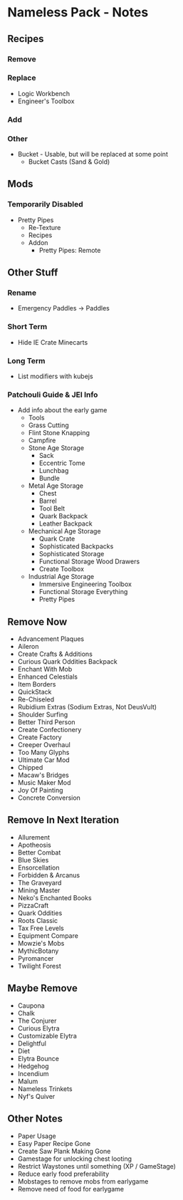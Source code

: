 # Nameless Pack - Notes

## Recipes

### Remove

### Replace

- Logic Workbench
- Engineer's Toolbox

### Add

### Other

- Bucket - Usable, but will be replaced at some point
  - Bucket Casts (Sand & Gold)

## Mods

### Temporarily Disabled

- Pretty Pipes
  - Re-Texture
  - Recipes
  - Addon
    - Pretty Pipes: Remote

## Other Stuff

### Rename

- Emergency Paddles -> Paddles

### Short Term

- Hide IE Crate Minecarts

### Long Term

- List modifiers with kubejs

### Patchouli Guide & JEI Info

- Add info about the early game
  - Tools
  - Grass Cutting
  - Flint Stone Knapping
  - Campfire
  - Stone Age Storage
    - Sack
    - Eccentric Tome
    - Lunchbag
    - Bundle
  - Metal Age Storage
    - Chest
    - Barrel
    - Tool Belt
    - Quark Backpack
    - Leather Backpack
  - Mechanical Age Storage
    - Quark Crate
    - Sophisticated Backpacks
    - Sophisticated Storage
    - Functional Storage Wood Drawers
    - Create Toolbox
  - Industrial Age Storage
    - Immersive Engineering Toolbox
    - Functional Storage Everything
    - Pretty Pipes

## Remove Now

- Advancement Plaques
- Aileron
- Create Crafts & Additions
- Curious Quark Oddities Backpack
- Enchant With Mob
- Enhanced Celestials
- Item Borders
- QuickStack
- Re-Chiseled
- Rubidium Extras (Sodium Extras, Not DeusVult)
- Shoulder Surfing
- Better Third Person
- Create Confectionery
- Create Factory
- Creeper Overhaul
- Too Many Glyphs
- Ultimate Car Mod
- Chipped
- Macaw's Bridges
- Music Maker Mod
- Joy Of Painting
- Concrete Conversion

## Remove In Next Iteration

- Allurement
- Apotheosis
- Better Combat
- Blue Skies
- Ensorcellation
- Forbidden & Arcanus
- The Graveyard
- Mining Master
- Neko's Enchanted Books
- PizzaCraft
- Quark Oddities
- Roots Classic
- Tax Free Levels
- Equipment Compare
- Mowzie's Mobs
- MythicBotany
- Pyromancer
- Twilight Forest

## Maybe Remove

- Caupona
- Chalk
- The Conjurer
- Curious Elytra
- Customizable Elytra
- Delightful
- Diet
- Elytra Bounce
- Hedgehog
- Incendium
- Malum
- Nameless Trinkets
- Nyf's Quiver

## Other Notes

- Paper Usage
- Easy Paper Recipe Gone
- Create Saw Plank Making Gone
- Gamestage for unlocking chest looting
- Restrict Waystones until something (XP / GameStage)
- Reduce early food preferability
- Mobstages to remove mobs from earlygame
- Remove need of food for earlygame
